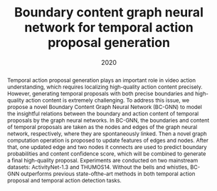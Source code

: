 ---
# Documentation: https://wowchemy.com/docs/managing-content/

title: "Boundary content graph neural network for temporal action proposal generation"
authors: [Yueran Bai, Yingying Wang, Yunhai Tong, Yang Yang, Qiyue Liu, Junhui Liu]
date: 2020
doi: ""

# Schedule page publish date (NOT publication's date).
publishDate: 2020

# Publication type.
# Legend: 0 = Uncategorized; 1 = Conference paper; 2 = Journal article;
# 3 = Preprint / Working Paper; 4 = Report; 5 = Book; 6 = Book section;
# 7 = Thesis; 8 = Patent
publication_types: ["1"]

# Publication name and optional abbreviated publication name.
publication: "In *Computer Vision–ECCV 2020: 16th European Conference, Glasgow, UK, August 23–28, 2020, Proceedings, Part XXVIII 16*"
publication_short: "In *ECCV 2020*"

abstract: "Temporal action proposal generation plays an important role in video action understanding, which requires localizing high-quality action content precisely. However, generating temporal proposals with both precise boundaries and high-quality action content is extremely challenging. To address this issue, we propose a novel Boundary Content Graph Neural Network (BC-GNN) to model the insightful relations between the boundary and action content of temporal proposals by the graph neural networks. In BC-GNN, the boundaries and content of temporal proposals are taken as the nodes and edges of the graph neural network, respectively, where they are spontaneously linked. Then a novel graph computation operation is proposed to update features of edges and nodes. After that, one updated edge and two nodes it connects are used to predict boundary probabilities and content confidence score, which will be combined to generate a final high-quality proposal. Experiments are conducted on two mainstream datasets: ActivityNet-1.3 and THUMOS14. Without the bells and whistles, BC-GNN outperforms previous state-ofthe-art methods in both temporal action proposal and temporal action detection tasks."

# Summary. An optional shortened abstract.
summary: ""

tags: []
categories: []
featured: true

# Custom links (optional).
#   Uncomment and edit lines below to show custom links.
links:
- name: PDF
  url: https://arxiv.org/pdf/2008.01432.pdf
  icon_pack: fas
  icon: file-pdf

url_pdf: 
url_code: 
url_dataset:
url_poster:
url_project:
url_slides:
url_source: 
url_video:

# Featured image
# To use, add an image named `featured.jpg/png` to your page's folder. 
# Focal points: Smart, Center, TopLeft, Top, TopRight, Left, Right, BottomLeft, Bottom, BottomRight.
image:
  caption: ""
  focal_point: ""
  preview_only: false

# Associated Projects (optional).
#   Associate this publication with one or more of your projects.
#   Simply enter your project's folder or file name without extension.
#   E.g. `internal-project` references `content/project/internal-project/index.md`.
#   Otherwise, set `projects: []`.
projects: []

# Slides (optional).
#   Associate this publication with Markdown slides.
#   Simply enter your slide deck's filename without extension.
#   E.g. `slides: "example"` references `content/slides/example/index.md`.
#   Otherwise, set `slides: ""`.
slides: ""
---